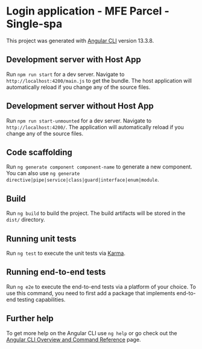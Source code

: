 # Login application - MFE Parcel - Single-spa

This project was generated with [Angular CLI](https://github.com/angular/angular-cli) version 13.3.8.

## Development server with Host App

Run `npm run start` for a dev server. Navigate to `http://localhost:4200/main.js` to get the bundle. The host application will automatically reload if you change any of the source files.

## Development server without Host App

Run `npm run start-unmounted` for a dev server. Navigate to `http://localhost:4200/`. The  application will automatically reload if you change any of the source files.

## Code scaffolding

Run `ng generate component component-name` to generate a new component. You can also use `ng generate directive|pipe|service|class|guard|interface|enum|module`.

## Build

Run `ng build` to build the project. The build artifacts will be stored in the `dist/` directory.

## Running unit tests

Run `ng test` to execute the unit tests via [Karma](https://karma-runner.github.io).

## Running end-to-end tests

Run `ng e2e` to execute the end-to-end tests via a platform of your choice. To use this command, you need to first add a package that implements end-to-end testing capabilities.

## Further help

To get more help on the Angular CLI use `ng help` or go check out the [Angular CLI Overview and Command Reference](https://angular.io/cli) page.

